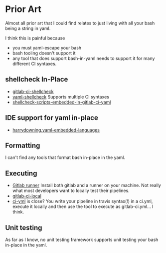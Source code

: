 # Prior Art

Almost all prior art that I could find relates to just living with all your bash being a string in yaml.

I think this is painful because

- you must yaml-escape your bash
- bash tooling doesn't support it
- any tool that does support bash-in-yaml needs to support it for many different CI syntaxes.

## shellcheck In-Place

- [gitlab-ci-shellcheck](https://github.com/spyoungtech/gitlab-ci-shellcheck)
- [yaml-shellcheck](https://github.com/mschuett/yaml-shellcheck) Supports multiple CI syntaxes
- [shellcheck-scripts-embedded-in-gitlab-ci-yaml](https://candrews.integralblue.com/2022/02/shellcheck-scripts-embedded-in-gitlab-ci-yaml/)

## IDE support for yaml in-place

- [harrydowning.yaml-embedded-languages](https://marketplace.visualstudio.com/items?itemName=harrydowning.yaml-embedded-languages)

## Formatting

I can't find any tools that format bash in-place in the yaml.

## Executing

- [Gitlab runner](https://docs.gitlab.com/runner/) Install both gitlab and a runner on your machine. Not really what
  most developers want to locally test their pipelines.
- [gitlab-ci-local](https://github.com/firecow/gitlab-ci-local)
- [ci-yml](https://pypi.org/project/ci-yml/) is close? You write your pipeline in travis syntax(!) in a ci.yml, execute
  it locally and then use the tool to execute as gitlab-ci.yml... I think.

## Unit testing

As far as I know, no unit testing framework supports unit testing your bash in-place in the yaml.

